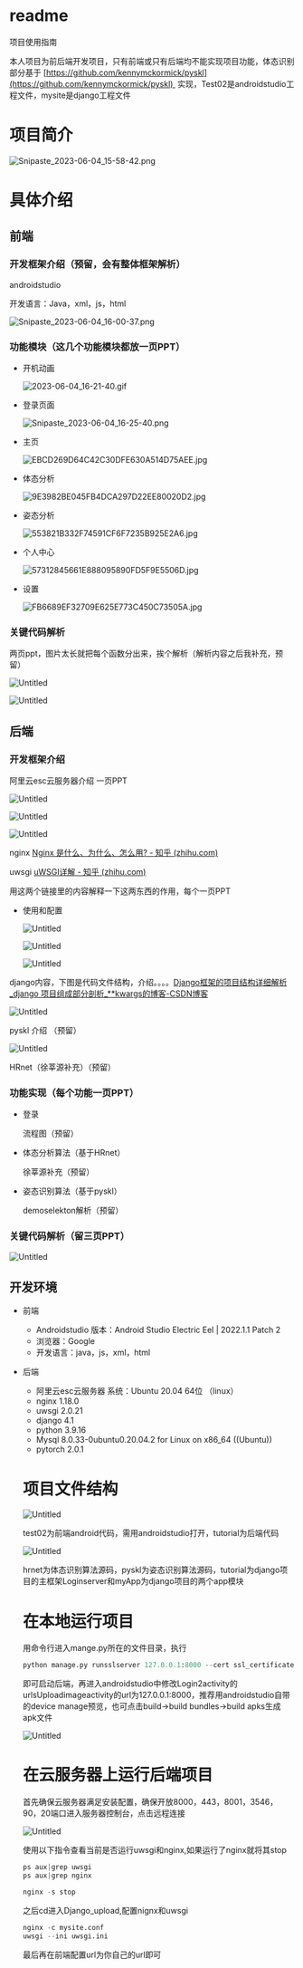 # readme

项目使用指南

本人项目为前后端开发项目，只有前端或只有后端均不能实现项目功能，体态识别部分基于 [https://github.com/kennymckormick/pyskl](https://github.com/kennymckormick/pyskl)  实现，Test02是androidstudio工程文件，mysite是django工程文件

# 项目简介

![Snipaste_2023-06-04_15-58-42.png](readme%2079f73e0f03ce40c7ae1ed175b5d422e1/Snipaste_2023-06-04_15-58-42.png)

# 具体介绍

## 前端

### 开发框架介绍（预留，会有整体框架解析）

androidstudio

开发语言：Java，xml，js，html

![Snipaste_2023-06-04_16-00-37.png](readme%2079f73e0f03ce40c7ae1ed175b5d422e1/Snipaste_2023-06-04_16-00-37.png)

### 功能模块（这几个功能模块都放一页PPT）

- 开机动画
    
    ![2023-06-04_16-21-40.gif](readme%2079f73e0f03ce40c7ae1ed175b5d422e1/2023-06-04_16-21-40.gif)
    
- 登录页面
    
    ![Snipaste_2023-06-04_16-25-40.png](readme%2079f73e0f03ce40c7ae1ed175b5d422e1/Snipaste_2023-06-04_16-25-40.png)
    
- 主页
    
    ![EBCD269D64C42C30DFE630A514D75AEE.jpg](readme%2079f73e0f03ce40c7ae1ed175b5d422e1/EBCD269D64C42C30DFE630A514D75AEE.jpg)
    
- 体态分析
    
    ![9E3982BE045FB4DCA297D22EE80020D2.jpg](readme%2079f73e0f03ce40c7ae1ed175b5d422e1/9E3982BE045FB4DCA297D22EE80020D2.jpg)
    
- 姿态分析
    
    ![553821B332F74591CF6F7235B925E2A6.jpg](readme%2079f73e0f03ce40c7ae1ed175b5d422e1/553821B332F74591CF6F7235B925E2A6.jpg)
    
- 个人中心
    
    ![57312845661E888095890FD5F9E5506D.jpg](readme%2079f73e0f03ce40c7ae1ed175b5d422e1/57312845661E888095890FD5F9E5506D.jpg)
    
- 设置
    
    ![FB6689EF32709E625E773C450C73505A.jpg](readme%2079f73e0f03ce40c7ae1ed175b5d422e1/FB6689EF32709E625E773C450C73505A.jpg)
    

### 关键代码解析

两页ppt，图片太长就把每个函数分出来，挨个解析（解析内容之后我补充，预留）

![Untitled](readme%2079f73e0f03ce40c7ae1ed175b5d422e1/Untitled.png)

![Untitled](readme%2079f73e0f03ce40c7ae1ed175b5d422e1/Untitled%201.png)

## 后端

### 开发框架介绍

阿里云esc云服务器介绍 一页PPT

![Untitled](readme%2079f73e0f03ce40c7ae1ed175b5d422e1/Untitled%202.png)

![Untitled](readme%2079f73e0f03ce40c7ae1ed175b5d422e1/Untitled%203.png)

![Untitled](readme%2079f73e0f03ce40c7ae1ed175b5d422e1/Untitled%204.png)

nginx [Nginx 是什么、为什么、怎么用? - 知乎 (zhihu.com)](https://zhuanlan.zhihu.com/p/364588916)

uwsgi [uWSGI详解 - 知乎 (zhihu.com)](https://zhuanlan.zhihu.com/p/36448645)

用这两个链接里的内容解释一下这两东西的作用，每个一页PPT

- 使用和配置
    
    ![Untitled](readme%2079f73e0f03ce40c7ae1ed175b5d422e1/Untitled%205.png)
    
    ![Untitled](readme%2079f73e0f03ce40c7ae1ed175b5d422e1/Untitled%206.png)
    
    ![Untitled](readme%2079f73e0f03ce40c7ae1ed175b5d422e1/Untitled%207.png)
    

django内容，下图是代码文件结构，介绍。。。。[Django框架的项目结构详细解析_django 项目组成部分剖析_**kwargs的博客-CSDN博客](https://blog.csdn.net/liuxingxing_star/article/details/103963125)

![Untitled](readme%2079f73e0f03ce40c7ae1ed175b5d422e1/Untitled%208.png)

pyskl 介绍 （预留）

![Untitled](readme%2079f73e0f03ce40c7ae1ed175b5d422e1/Untitled%209.png)

HRnet（徐莘源补充）（预留）

### 功能实现（每个功能一页PPT）

- 登录
    
    流程图（预留）
    
- 体态分析算法（基于HRnet）
    
    徐莘源补充（预留）
    
- 姿态识别算法（基于pyskl）
    
    demoselekton解析（预留）
    

### 关键代码解析（留三页PPT）

![Untitled](readme%2079f73e0f03ce40c7ae1ed175b5d422e1/Untitled%2010.png)

## 开发环境

- 前端
    - Androidstudio 版本：Android Studio Electric Eel | 2022.1.1 Patch 2
    - 浏览器：Google
    - 开发语言：java，js，xml，html
- 后端
    - 阿里云esc云服务器 系统：Ubuntu 20.04 64位 （linux）
    - nginx 1.18.0
    - uwsgi 2.0.21
    - django 4.1
    - python 3.9.16
    - Mysql 8.0.33-0ubuntu0.20.04.2 for Linux on x86_64 ((Ubuntu))
    - pytorch 2.0.1
    
    # 项目文件结构
    
    ![Untitled](readme%2079f73e0f03ce40c7ae1ed175b5d422e1/Untitled%2011.png)
    
    test02为前端android代码，需用androidstudio打开，tutorial为后端代码
    
    ![Untitled](readme%2079f73e0f03ce40c7ae1ed175b5d422e1/Untitled%2012.png)
    
    hrnet为体态识别算法源码，pyskl为姿态识别算法源码，tutorial为django项目的主框架Loginserver和myApp为django项目的两个app模块
    
    # 在本地运行项目
    
    用命令行进入mange.py所在的文件目录，执行
    
    ```python
    python manage.py runsslserver 127.0.0.1:8000 --cert ssl_certificate.crt
    ```
    
    即可启动后端，再进入androidstudio中修改Login2activity的urlsUploadimageactivity的url为127.0.0.1:8000，推荐用androidstudio自带的device manage预览，也可点击build→build bundles→build apks生成apk文件
    
    ![Untitled](readme%2079f73e0f03ce40c7ae1ed175b5d422e1/Untitled%2013.png)
    
    # 在云服务器上运行后端项目
    
    首先确保云服务器满足安装配置，确保开放8000，443，8001，3546，90，20端口进入服务器控制台，点击远程连接
    
    ![Untitled](readme%2079f73e0f03ce40c7ae1ed175b5d422e1/Untitled%2014.png)
    
    使用以下指令查看当前是否运行uwsgi和nginx,如果运行了nginx就将其stop
    
    ```python
    ps aux|grep uwsgi
    ps aux|grep nginx
    
    nginx -s stop
    ```
    
    之后cd进入Django_upload,配置nignx和uwsgi
    
    ```python
    nginx -c mysite.conf
    uwsgi --ini uwsgi.ini
    ```
    
    最后再在前端配置url为你自己的url即可